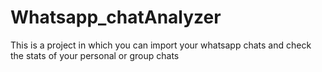 # Whatsapp_chatAnalyzer

This is a project in which you can import your whatsapp chats and check the stats of your personal or group chats

